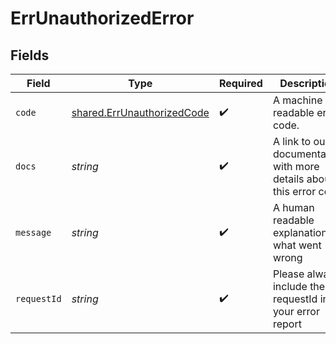 # ErrUnauthorizedError


## Fields

| Field                                                                           | Type                                                                            | Required                                                                        | Description                                                                     | Example                                                                         |
| ------------------------------------------------------------------------------- | ------------------------------------------------------------------------------- | ------------------------------------------------------------------------------- | ------------------------------------------------------------------------------- | ------------------------------------------------------------------------------- |
| `code`                                                                          | [shared.ErrUnauthorizedCode](../../../sdk/models/shared/errunauthorizedcode.md) | :heavy_check_mark:                                                              | A machine readable error code.                                                  | UNAUTHORIZED                                                                    |
| `docs`                                                                          | *string*                                                                        | :heavy_check_mark:                                                              | A link to our documentation with more details about this error code             | https://unkey.dev/docs/api-reference/errors/code/UNAUTHORIZED                   |
| `message`                                                                       | *string*                                                                        | :heavy_check_mark:                                                              | A human readable explanation of what went wrong                                 |                                                                                 |
| `requestId`                                                                     | *string*                                                                        | :heavy_check_mark:                                                              | Please always include the requestId in your error report                        | req_1234                                                                        |